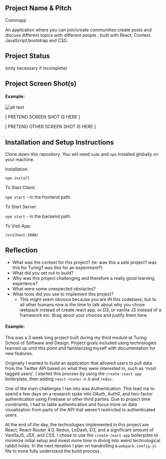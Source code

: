 ## Project Name & Pitch

Commapp 

An application where you can join/create communities  create posts and discuss different topics with different people  , built with React, Context, JavaScript,bootstrap and CSS.

## Project Status
(only necessary if incomplete)


## Project Screen Shot(s)

#### Example:   
![alt text](https://ibb.co/5TJG96Y)

[ PRETEND SCREEN SHOT IS HERE ]

[ PRETEND OTHER SCREEN SHOT IS HERE ]

## Installation and Setup Instructions

Clone down this repository. You will need `node` and `npm` installed globally on your machine.  

Installation:

`npm install`  

To Start Client:

`npm start` - in the frontend path 

To Start Server:

`npm start` - in the backend path 

To Visit App:

`localhost:3000/`  

## Reflection

  - What was the context for this project? (ie: was this a side project? was this for Turing? was this for an experiment?)
  - What did you set out to build?
  - Why was this project challenging and therefore a really good learning experience?
  - What were some unexpected obstacles?
  - What tools did you use to implement this project?
      - This might seem obvious because you are IN this codebase, but to all other humans now is the time to talk about why you chose webpack instead of create react app, or D3, or vanilla JS instead of a framework etc. Brag about your choices and justify them here.  

#### Example:  

This was a 3 week long project built during my third module at Turing School of Software and Design. Project goals included using technologies learned up until this point and familiarizing myself with documentation for new features.  

Originally I wanted to build an application that allowed users to pull data from the Twitter API based on what they were interested in, such as 'most tagged users'. I started this process by using the `create-react-app` boilerplate, then adding `react-router-4.0` and `redux`.  

One of the main challenges I ran into was Authentication. This lead me to spend a few days on a research spike into OAuth, Auth0, and two-factor authentication using Firebase or other third parties. Due to project time constraints, I had to table authentication and focus more on data visualization from parts of the API that weren't restricted to authenticated users.

At the end of the day, the technologies implemented in this project are React, React-Router 4.0, Redux, LoDash, D3, and a significant amount of VanillaJS, JSX, and CSS. I chose to use the `create-react-app` boilerplate to minimize initial setup and invest more time in diving into weird technological rabbit holes. In the next iteration I plan on handrolling a `webpack.config.js` file to more fully understand the build process.